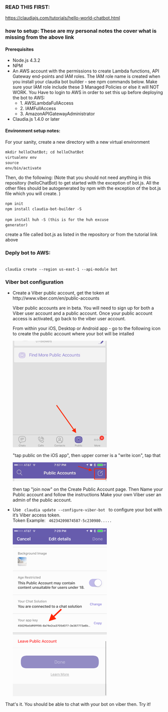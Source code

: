 <h3>READ THIS FIRST: </h3> 
<a href="https://claudiajs.com/tutorials/hello-world-chatbot.html">https://claudiajs.com/tutorials/hello-world-chatbot.html</a>

<h3>how to setup: These are my personal notes the cover what is missing from the above link</h3>

<h4>Prerequisites</h4>

<ul>
<li>Node.js 4.3.2
<li>NPM
<li>An AWS account with the permissions to create Lambda functions, API Gateway end-points and IAM roles.
The IAM role name is created when you install your claudia bot builder - see npm commands below.
Make sure your IAM role include these 3 Managed Policies or else it will NOT WORK. You Have to login to AWS in
order to set this up before deploying the bot to AWS:
<ul>
<li>1. AWSLambdaFullAccess
<li>2. IAMFullAccess
<li>3. AmazonAPIGatewayAdministrator
</ul>
<li>Claudia.js 1.4.0 or later
</ul>

<h4>Environment setup notes: </h4>

For your sanity, create a new directory with a new virtual environment

<code>mkdir helloChatBot; cd helloChatBot </code> </br>
<code>virtualenv env </code></br>
<code>source env/bin/activate</code></br>

Then, do the following:
(Note that you should not need anything in this repository (helloChatBot) to get started with the exception of bot.js. 
All the other files should be autogenerated by npm with the exception of the bot.js file which you will create. )

<code>npm init</code> </br>
<code>npm install claudia-bot-builder -S </code></br>
<code>npm install huh -S  (this is for the huh excuse generator)</code></br>

<p>create a file called bot.js as listed in the repository or from the tutorial link above</p>

<h3>Deply bot to AWS:</h3>
<code>
claudia create --region us-east-1 --api-module bot
</code>

<h3>Viber bot configuration</h3>

<ul>
<li>Create a Viber public account, get the token at http://www.viber.com/en/public-accounts
<p>Viber public accounts are in beta. You will need to sign up for both a Viber user account and a public account. Once your
public account access is activated, go back to the viber user account. </p>

<p>From within your iOS, Desktop or Android app - go to the following icon to
create the public account where your bot will be intalled </p>

<img src="PublicIcon.jpg" width="300"/>

<p>
"tap public on the iOS app", then upper corner is a "write icon", tap that </p>

<img src="PublicAccountIcon.jpeg" width="300"/>

<p>
then tap "join now" on the Create Public Account page. Then Name your Public account and follow the instructions
Make your own Viber user an admin of the public account.</p>

<li>Use <code> claudia update --configure-viber-bot </code> to configure your bot with it’s Viber access token. <br>
Token Example: <code> 46234209874587-5c230980..... </code>
<br><br>
<img src="IMG_8567.PNG" width="300"/>

</ul>

That's it. You should be able to chat with your bot on viber then. Try it!

